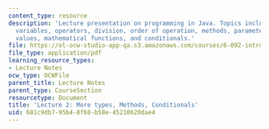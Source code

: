 ```yaml
---
content_type: resource
description: 'Lecture presentation on programming in Java. Topics include: types,
  variables, operators, division, order of operation, methods, parameters, return
  values, mathematical functions, and conditionals.'
file: https://ol-ocw-studio-app-qa.s3.amazonaws.com/courses/6-092-introduction-to-programming-in-java-january-iap-2010/681c9db795b48f68b58e45210620dae4_MIT6_092IAP10_lec02.pdf
file_type: application/pdf
learning_resource_types:
- Lecture Notes
ocw_type: OCWFile
parent_title: Lecture Notes
parent_type: CourseSection
resourcetype: Document
title: 'Lecture 2: More types, Methods, Conditionals'
uid: 681c9db7-95b4-8f68-b58e-45210620dae4
---
```

